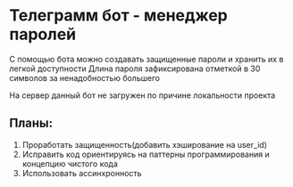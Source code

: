 # **Телеграмм бот - менеджер паролей**

С помощью бота можно создавать защищенные пароли и хранить их в легкой доступности
Длина пароля зафиксирована отметкой в 30 символов за ненадобностью большего

На сервер данный бот не загружен по причине локальности проекта

## Планы:

1. Проработать защищенность(добавить хэширование на user_id)
2. Исправить код ориентируясь на паттерны программирования и концепцию чистого кода
3. Использовать ассинхронность
